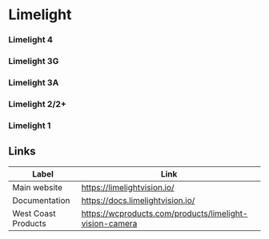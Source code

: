 # Limelight

### Limelight 4
### Limelight 3G
### Limelight 3A
### Limelight 2/2+
### Limelight 1

## Links

| Label | Link |
| ---- | ---- |
| Main website | <https://limelightvision.io/> |
| Documentation | <https://docs.limelightvision.io/> |
| West Coast Products | <https://wcproducts.com/products/limelight-vision-camera> |
